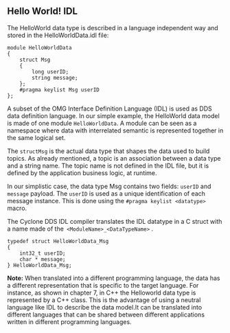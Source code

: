## Hello World! IDL

The HelloWorld data type is described in a language independent way and stored in the HelloWorldData.idl file:

```
module HelloWorldData
{
    struct Msg
    {
        long userID; 
        string message;
    };
    #pragma keylist Msg userID
};
```


A subset of the OMG Interface Definition Language (IDL) is used as DDS data definition language. In our simple example, the HelloWorld data model is made of one module `HelloWorldData`. A module can be seen as a namespace where data with interrelated semantic is represented together in the same logical set.

The `structMsg` is the actual data type that shapes the data used to build topics. As already mentioned, a topic is an association between a data type and a string name. The topic name is not defined in the IDL file, but it is defined by the application business logic, at runtime.

In our simplistic case, the data type Msg contains two fields: `userID` and `message` payload. The `userID` is used as a unique identification of each message instance. This is done using the `#pragma keylist <datatype>` macro.

The Cyclone DDS IDL compiler translates the IDL datatype in a C struct with a name made of the` <ModuleName>_<DataTypeName>` .

```
typedef struct HelloWorldData_Msg
{
    int32_t userID;
    char * message;
} HelloWorldData_Msg;
```

**Note:** When translated into a different programming language, the data has a different representation that is specific to the target language. For instance, as shown in chapter 7, in C++ the Helloworld data type is represented by a C++ class. This is the advantage of using a neutral language like IDL to describe the data model.It can be translated into different languages that can be shared between different applications written in different programming languages.